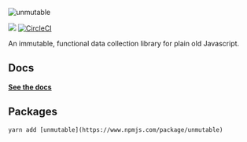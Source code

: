 ![unmutable](https://user-images.githubusercontent.com/345320/48247150-63529400-e446-11e8-9c42-c36821b93a16.png)

<a href="https://www.npmjs.com/package/unmutable"><img src="https://img.shields.io/npm/v/unmutable.svg?style=flat-square"></a>
[![CircleCI](https://circleci.com/gh/blueflag/unmutable/tree/master.svg?style=shield)](https://circleci.com/gh/blueflag/unmutable/tree/master)

 An immutable, functional data collection library for plain old Javascript. 

## Docs

**[See the docs](https://unmutable.blueflag.codes)**

## Packages

```
yarn add [unmutable](https://www.npmjs.com/package/unmutable)
```
